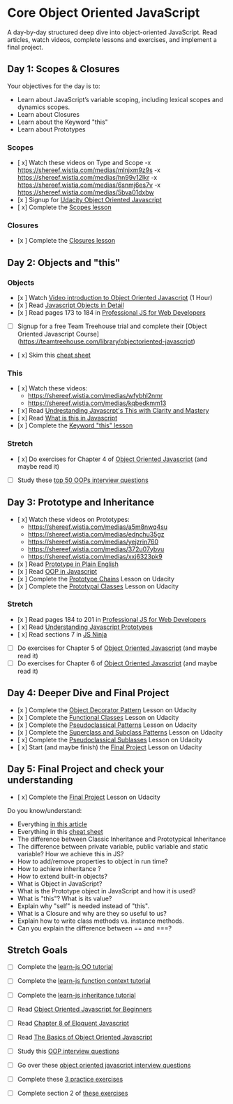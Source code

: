 # Core Object Oriented JavaScript

A day-by-day structured deep dive into object-oriented JavaScript. Read articles, watch videos, complete lessons and exercises, and implement a final project.

## Day 1: Scopes & Closures

Your objectives for the day is to:

- Learn about JavaScript’s variable scoping, including lexical scopes and dynamics scopes.
- Learn about Closures
- Learn about the Keyword "this"
- Learn about Prototypes

### Scopes

- [ x] Watch these videos on Type and Scope
  -x https://shereef.wistia.com/medias/mlnjxm9z9s
  -x https://shereef.wistia.com/medias/hn99v12lkr
  -x https://shereef.wistia.com/medias/6snmj6es7v
  -x https://shereef.wistia.com/medias/5bva01dxbw
- [x ] Signup for [Udacity Object Oriented Javascript][udacity]
- [ x] Complete the [Scopes lesson][udacity]

### Closures

- [x ] Complete the [Closures lesson][udacity]

## Day 2: Objects and "this"

### Objects

- [x ] Watch [Video introduction to Object Oriented Javascript](https://www.youtube.com/watch?v=O8wwnhdkPE4) (1 Hour)
- [x ] Read [Javascript Objects in Detail](http://javascriptissexy.com/javascript-objects-in-detail/)
- [x ] Read pages 173 to 184 in [Professional JS for Web Developers][projs]
- [ ] Signup for a free Team Treehouse trial and complete their [Object Oriented Javascript Course] (https://teamtreehouse.com/library/objectoriented-javascript)
- [ x] Skim this [cheat sheet][cheat]

### This

- [ x] Watch these videos:
  - https://shereef.wistia.com/medias/wfybhl2nmr
  - https://shereef.wistia.com/medias/kqbedkmm13
- [ x] Read [Undrestanding Javascrpt's This with Clarity and Mastery](http://javascriptissexy.com/understand-javascripts-this-with-clarity-and-master-it/)
- [ x] Read [What is this in Javascript](http://www.code-sample.com/2015/06/what-is-this-in-javascript.html)
- [x ] Complete the [Keyword "this" lesson][udacity]

### Stretch

- [ x] Do exercises for Chapter 4 of [Object Oriented Javascript][book-oojs] (and maybe read it)
- [ ] Study these [top 50 OOPs interview questions](http://career.guru99.com/top-50-oops-interview-questions/)

## Day 3: Prototype and Inheritance

- [ x] Watch these videos on Prototypes:
  - https://shereef.wistia.com/medias/a5m8nwq4su
  - https://shereef.wistia.com/medias/ednchu35gz
  - https://shereef.wistia.com/medias/yejzrin760
  - https://shereef.wistia.com/medias/372u07ybvu
  - https://shereef.wistia.com/medias/xxj6323pk9
- [x ] Read [Prototype in Plain English](http://javascriptissexy.com/javascript-prototype-in-plain-detailed-language/)
- [x ] Read [OOP in Javascript](http://javascriptissexy.com/oop-in-javascript-what-you-need-to-know/)
- [x ] Complete the [Prototype Chains][udacity] Lesson on Udacity
- [x ] Complete the [Prototypal Classes][udacity] Lesson on Udacity

### Stretch

- [x ] Read pages 184 to 201 in [Professional JS for Web Developers][projs]
- [ x] Read [Understanding Javascript Prototypes](https://javascriptweblog.wordpress.com/2010/06/07/understanding-javascript-prototypes/)
- [ x] Read sections 7 in [JS Ninja](ninja)
- [ ] Do exercises for Chapter 5 of [Object Oriented Javascript][book-oojs] (and maybe read it)
- [ ] Do exercises for Chapter 6 of [Object Oriented Javascript][book-oojs] (and maybe read it)

## Day 4: Deeper Dive and Final Project

- [x ] Complete the [Object Decorator Pattern][udacity] Lesson on Udacity
- [x ] Complete the [Functional Classes][udacity] Lesson on Udacity
- [x ] Complete the [Pseudoclassical Patterns][udacity] Lesson on Udacity
- [x ] Complete the [Superclass and Subclass Patterns][udacity] Lesson on Udacity
- [ x] Complete the [Pseudoclassical Sublasses][udacity] Lesson on Udacity
- [ x] Start (and maybe finish) the [Final Project][udacity] Lesson on Udacity

## Day 5: Final Project and check your understanding

- [ x] Complete the [Final Project][udacity] Lesson on Udacity

Do you know/understand:

- Everything [in this article](http://javascriptissexy.com/oop-in-javascript-what-you-need-to-know/)
- Everything in this [cheat sheet][cheat]
- The difference between Classic Inheritance and Prototypical Inheritance
- The difference between private variable, public variable and static variable? How we achieve this in JS?
- How to add/remove properties to object in run time?
- How to achieve inheritance ?
- How to extend built-in objects?
- What is Object in JavaScript?
- What is the Prototype object in JavaScript and how it is used?
- What is "this"? What is its value?
- Explain why "self" is needed instead of "this".
- What is a Closure and why are they so useful to us?
- Explain how to write class methods vs. instance methods.
- Can you explain the difference between == and ===?


## Stretch Goals

- [ ] Complete the [learn-js OO tutorial](https://www.learn-js.org/en/Object_Oriented_JavaScript)
- [ ] Complete the [learn-js function context tutorial](https://www.learn-js.org/en/Function_Context)
- [ ] Complete the [learn-js inheritance tutorial](https://www.learn-js.org/en/Inheritance)
- [ ] Read [Object Oriented Javascript for Beginners](https://developer.mozilla.org/en-US/docs/Learn/JavaScript/Objects/Object-oriented_JS)
- [ ] Read [Chapter 8 of Eloquent Javascript](http://eloquentjavascript.net/1st_edition/chapter8.html)
- [ ] Read [The Basics of Object Oriented Javascript](https://code.tutsplus.com/tutorials/the-basics-of-object-oriented-javascript--net-7670)
- [ ] Study this [OOP interview questions](http://www.code-sample.com/2015/04/javascript-interview-questions-answers.html)
- [ ] Go over these [object oriented javascript interview questions](https://blog.kevinchisholm.com/object-oriented-javascript/javascript-interview-questions-object-oriented-javascript/)
- [ ] Complete these [3 practice exercises](https://www.ibm.com/developerworks/library/wa-objects-pr/)
- [ ] Complete section 2 of [these exercises](http://ynonperek.com/javascript-exer.html)


[udacity]: https://www.udacity.com/course/object-oriented-javascript--ud015
[projs]: ftp://ftp.micronet-rostov.ru/linux-support/books/programming/JavaScript/Wrox.Professional.JavaScript.for.Web.Developers.3rd.Edition.Jan.2012.pdf
[ninja]: https://github.com/GuildCrafts/core-object-oriented-javascript/raw/master/Books/Secrets%20of%20the%20JavaScript%20Ninja%20-%20John%20Resig%20and%20Bear%20Bibeault%20-%20December%202012.pdf
[cheat]: https://github.com/GuildCrafts/core-object-oriented-javascript/raw/master/Books/Objects-Cheat-Sheet.pdf
[book-oojs]: ./Books/Object-Oriented_JavaScript-Stefanov.pdf
